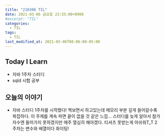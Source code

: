 ```yaml
---
title: "210306 TIL"
date: 2021-03-06 금요일 23:55:00+0900
#excerpt: "TIL"
categories:
  - TIL
tags:
  - TIL
last_modified_at: 2021-03-06T08:06:00-05:00
---
```


## Today I Learn

- 자바 1주차 스터디
- sqld 시험 공부

## 오늘의 이야기

- 자바 스터디 1주차를 시작했다! 책보면서 하고있는데 메모리 부분 깊게 들어갈수록 복잡하다. 이 주제를 계속 파면 끝이 없을 것 같은 느낌... 스터디를 늦게 알아서 참가자수엔 들어가지 못하겠지만 매주 열심히 해야겠다. 티셔츠 못받는게 아쉬워T_T 2주차는 변수와 배열이다 화이팅!
